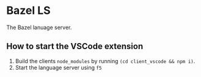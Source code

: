 # Bazel LS

The Bazel lanuage server.

## How to start the VSCode extension

1. Build the clients `node_modules` by running `(cd client_vscode && npm i)`.
2. Start the language server using `f5`
